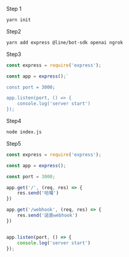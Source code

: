 Step 1
```bash
yarn init
```
Step2
```bash
yarn add express @line/bot-sdk openai ngrok
```
Step3
```js
const express = require('express');

const app = express();`

const port = 3000;

app.listen(port, () => {
    console.log('server start')
});
```
Step4
```bash
node index.js
```
Step5
```js
const express = require('express');

const app = express();

const port = 3000;

app.get('/', (req, res) => {
    res.send('哈囉')
})

app.get('/webhook', (req, res) => {
    res.send('這是webhook')
})


app.listen(port, () => {
    console.log('server start')
});
```
